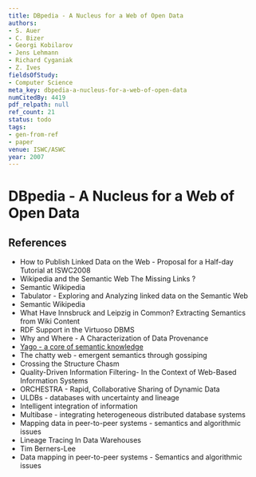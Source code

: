```yaml
---
title: DBpedia - A Nucleus for a Web of Open Data
authors:
- S. Auer
- C. Bizer
- Georgi Kobilarov
- Jens Lehmann
- Richard Cyganiak
- Z. Ives
fieldsOfStudy:
- Computer Science
meta_key: dbpedia-a-nucleus-for-a-web-of-open-data
numCitedBy: 4419
pdf_relpath: null
ref_count: 21
status: todo
tags:
- gen-from-ref
- paper
venue: ISWC/ASWC
year: 2007
---
```


# DBpedia - A Nucleus for a Web of Open Data

## References

- How to Publish Linked Data on the Web - Proposal for a Half-day Tutorial at ISWC2008
- Wikipedia and the Semantic Web The Missing Links ?
- Semantic Wikipedia
- Tabulator - Exploring and Analyzing linked data on the Semantic Web
- Semantic Wikipedia
- What Have Innsbruck and Leipzig in Common? Extracting Semantics from Wiki Content
- RDF Support in the Virtuoso DBMS
- Why and Where - A Characterization of Data Provenance
- [Yago - a core of semantic knowledge](./yago-a-core-of-semantic-knowledge.md)
- The chatty web - emergent semantics through gossiping
- Crossing the Structure Chasm
- Quality-Driven Information Filtering- In the Context of Web-Based Information Systems
- ORCHESTRA - Rapid, Collaborative Sharing of Dynamic Data
- ULDBs - databases with uncertainty and lineage
- Intelligent integration of information
- Multibase - integrating heterogeneous distributed database systems
- Mapping data in peer-to-peer systems - semantics and algorithmic issues
- Lineage Tracing In Data Warehouses
- Tim Berners-Lee
- Data mapping in peer-to-peer systems - Semantics and algorithmic issues

